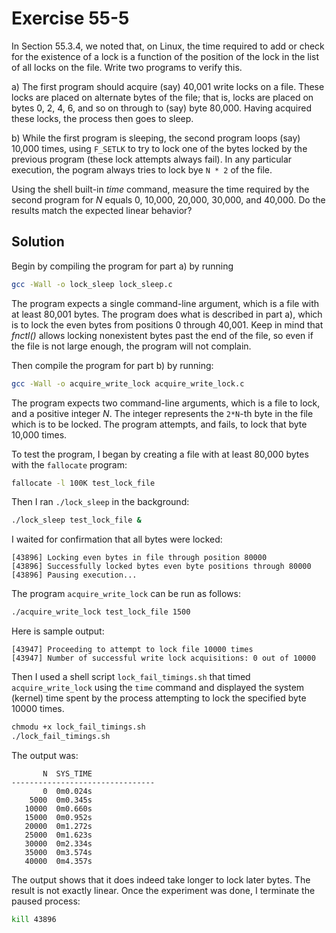 # Exercise 55-5

In Section 55.3.4, we noted that, on Linux, the time required to add or check for
the existence of a lock is a function of the position of the lock in the list of
all locks on the file. Write two programs to verify this.

a) The first program should acquire (say) 40,001 write locks on a file. These locks
are placed on alternate bytes of the file; that is, locks are placed on bytes 0, 2,
4, 6, and so on through to (say) byte 80,000. Having acquired these locks, the process
then goes to sleep.

b) While the first program is sleeping, the second program loops (say) 10,000 times,
using `F_SETLK` to try to lock one of the bytes locked by the previous program (these
lock attempts always fail). In any particular execution, the pogram always tries
to lock bye `N * 2` of the file.

Using the shell built-in *time* command, measure the time required by the second program
for *N* equals 0, 10,000, 20,000, 30,000, and 40,000. Do the results match the expected
linear behavior?

## Solution

Begin by compiling the program for part a) by running

```bash
gcc -Wall -o lock_sleep lock_sleep.c
```

The program expects a single command-line argument, which is a file with at least 80,001
bytes. The program does what is described in part a), which is to lock the even bytes
from positions 0 through 40,001. Keep in mind that *fnctl()* allows locking nonexistent
bytes past the end of the file, so even if the file is not large enough, the program will
not complain.

Then compile the program for part b) by running:

```bash
gcc -Wall -o acquire_write_lock acquire_write_lock.c
```

The program expects two command-line arguments, which is a file to lock, and a positive
integer *N*. The integer represents the `2*N`-th byte in the file which is to be locked.
The program attempts, and fails, to lock that byte 10,000 times.

To test the program, I began by creating a file with at least 80,000 bytes with
the `fallocate` program:

```bash
fallocate -l 100K test_lock_file
```

Then I ran `./lock_sleep` in the background:

```bash
./lock_sleep test_lock_file &
```

I waited for confirmation that all bytes were locked:

```
[43896] Locking even bytes in file through position 80000
[43896] Successfully locked bytes even byte positions through 80000
[43896] Pausing execution...
```

The program `acquire_write_lock` can be run as follows:

```bash
./acquire_write_lock test_lock_file 1500
```

Here is sample output:

```
[43947] Proceeding to attempt to lock file 10000 times
[43947] Number of successful write lock acquisitions: 0 out of 10000
```

Then I used a shell script `lock_fail_timings.sh` that timed `acquire_write_lock` using
the `time` command and displayed the system (kernel) time spent by the process attempting
to lock the specified byte 10000 times.

```bash
chmodu +x lock_fail_timings.sh
./lock_fail_timings.sh
```

The output was:

```
       N  SYS_TIME
--------------------------------
       0  0m0.024s
    5000  0m0.345s
   10000  0m0.660s
   15000  0m0.952s
   20000  0m1.272s
   25000  0m1.623s
   30000  0m2.334s
   35000  0m3.574s
   40000  0m4.357s
```

The output shows that it does indeed take longer to lock later bytes. The result
is not exactly linear. Once the experiment was done, I terminate the paused process:

```bash
kill 43896
```
